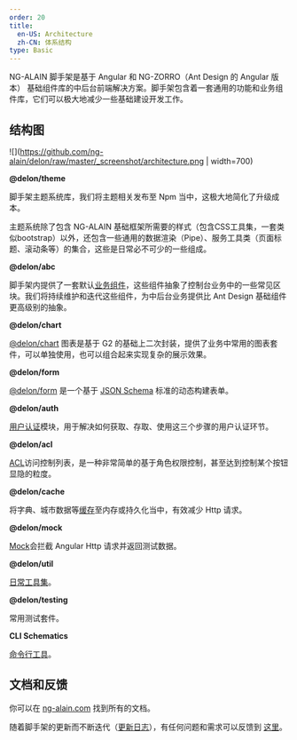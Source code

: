 ```yaml
---
order: 20
title:
  en-US: Architecture
  zh-CN: 体系结构
type: Basic
---
```


NG-ALAIN 脚手架是基于 Angular 和 NG-ZORRO（Ant Design 的 Angular 版本） 基础组件库的中后台前端解决方案。脚手架包含着一套通用的功能和业务组件库，它们可以极大地减少一些基础建设开发工作。

## 结构图

![](https://github.com/ng-alain/delon/raw/master/_screenshot/architecture.png | width=700)

**@delon/theme**

脚手架主题系统库，我们将主题相关发布至 Npm 当中，这极大地简化了升级成本。

主题系统除了包含 NG-ALAIN 基础框架所需要的样式（包含CSS工具集，一套类似bootstrap）以外，还包含一些通用的数据渲染（Pipe）、服务工具类（页面标题、滚动条等）的集合，这些是日常必不可少的一些组成。

**@delon/abc**

脚手架内提供了一套默认[业务组件](/components/)，这些组件抽象了控制台业务中的一些常见区块。我们将持续维护和迭代这些组件，为中后台业务提供比 Ant Design 基础组件更高级别的抽象。

**@delon/chart**

[@delon/chart](/chart) 图表是基于 G2 的基础上二次封装，提供了业务中常用的图表套件，可以单独使用，也可以组合起来实现复杂的展示效果。

**@delon/form**

[@delon/form](/form) 是一个基于 [JSON Schema](http://json-schema.org/) 标准的动态构建表单。

**@delon/auth**

[用户认证](/auth)模块，用于解决如何获取、存取、使用这三个步骤的用户认证环节。

**@delon/acl**

[ACL](/acl)访问控制列表，是一种非常简单的基于角色权限控制，甚至达到控制某个按钮显隐的粒度。

**@delon/cache**

将字典、城市数据等[缓存](/cache)至内存或持久化当中，有效减少 Http 请求。

**@delon/mock**

[Mock](/mock)会拦截 Angular Http 请求并返回测试数据。

**@delon/util**

[日常工具集](/util)。

**@delon/testing**

常用测试套件。

**CLI Schematics**

[命令行工具](/cli)。

## 文档和反馈

你可以在 [ng-alain.com](https://ng-alain.com) 找到所有的文档。

随着脚手架的更新而不断迭代（[更新日志](https://github.com/ng-alain/ng-alain/releases)），有任何问题和需求可以反馈到 [这里](https://github.com/ng-alain/ng-alain/issues)。

